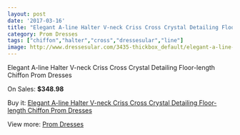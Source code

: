 ```yaml
---
layout: post
date: '2017-03-16'
title: "Elegant A-line Halter V-neck Criss Cross Crystal Detailing Floor-length Chiffon Prom Dresses"
category: Prom Dresses
tags: ["chiffon","halter","cross","dressesular","line"]
image: http://www.dressesular.com/3435-thickbox_default/elegant-a-line-halter-v-neck-criss-cross-crystal-detailing-floor-length-chiffon-prom-dresses.jpg
---
```

Elegant A-line Halter V-neck Criss Cross Crystal Detailing Floor-length Chiffon Prom Dresses

On Sales: **$348.98**
<a href="https://www.dressesular.com/prom-dresses/1239-elegant-a-line-halter-v-neck-criss-cross-crystal-detailing-floor-length-chiffon-prom-dresses.html"><amp-img layout="responsive" width="600" height="600" src="//www.dressesular.com/3435-thickbox_default/elegant-a-line-halter-v-neck-criss-cross-crystal-detailing-floor-length-chiffon-prom-dresses.jpg" alt="Elegant A-line Halter V-neck Criss Cross Crystal Detailing Floor-length Chiffon Prom Dresses 0" /></a>
<a href="https://www.dressesular.com/prom-dresses/1239-elegant-a-line-halter-v-neck-criss-cross-crystal-detailing-floor-length-chiffon-prom-dresses.html"><amp-img layout="responsive" width="600" height="600" src="//www.dressesular.com/3437-thickbox_default/elegant-a-line-halter-v-neck-criss-cross-crystal-detailing-floor-length-chiffon-prom-dresses.jpg" alt="Elegant A-line Halter V-neck Criss Cross Crystal Detailing Floor-length Chiffon Prom Dresses 1" /></a>
<a href="https://www.dressesular.com/prom-dresses/1239-elegant-a-line-halter-v-neck-criss-cross-crystal-detailing-floor-length-chiffon-prom-dresses.html"><amp-img layout="responsive" width="600" height="600" src="//www.dressesular.com/3436-thickbox_default/elegant-a-line-halter-v-neck-criss-cross-crystal-detailing-floor-length-chiffon-prom-dresses.jpg" alt="Elegant A-line Halter V-neck Criss Cross Crystal Detailing Floor-length Chiffon Prom Dresses 2" /></a>

Buy it: [Elegant A-line Halter V-neck Criss Cross Crystal Detailing Floor-length Chiffon Prom Dresses](https://www.dressesular.com/prom-dresses/1239-elegant-a-line-halter-v-neck-criss-cross-crystal-detailing-floor-length-chiffon-prom-dresses.html "Elegant A-line Halter V-neck Criss Cross Crystal Detailing Floor-length Chiffon Prom Dresses")

View more: [Prom Dresses](https://www.dressesular.com/7-prom-dresses "Prom Dresses")